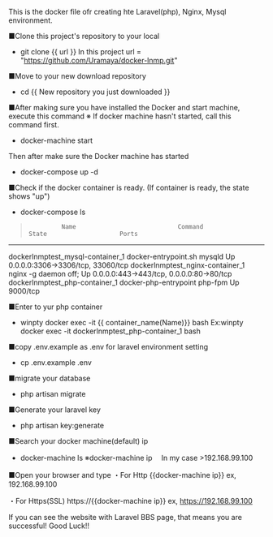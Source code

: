 This is the docker file ofr creating hte Laravel(php), Nginx, Mysql environment.

■Clone this project's repository to your local
- git clone {{ url }}
  In this project url = "https://github.com/Uramaya/docker-lnmp.git"

■Move to your new download repository
- cd {{ New repository you just downloaded }}

■After making sure you have installed the Docker and start machine,
execute this command
※
If docker machine hasn't started, call this command first.
- docker-machine start

Then after make sure the Docker machine has started
- docker-compose up -d

■Check if the docker container is ready.
(If container is ready, the state shows "up")
- docker-compose ls

>              Name                            Command              State                    Ports
-------------------------------------------------------------------------------------------------------------------
dockerlnmptest_mysql-container_1   docker-entrypoint.sh mysqld     Up      0.0.0.0:3306->3306/tcp, 33060/tcp
dockerlnmptest_nginx-container_1   nginx -g daemon off;            Up      0.0.0.0:443->443/tcp, 0.0.0.0:80->80/tcp
dockerlnmptest_php-container_1     docker-php-entrypoint php-fpm   Up      9000/tcp



■Enter to yur php container
- winpty docker exec -it {{ container_name(Name)}} bash
Ex:winpty docker exec -it dockerlnmptest_php-container_1 bash

■copy .env.example as .env for laravel environment setting
- cp .env.example .env

■migrate your database
- php artisan migrate

■Generate your laravel key
- php artisan key:generate

■Search your docker machine(default) ip
- docker-machine ls
※docker-machine ip
　In my case >192.168.99.100


■Open your browser and type 
・For Http
{{docker-machine ip}} ex, 192.168.99.100

・For Https(SSL)
https://{{docker-machine ip}} ex, https://192.168.99.100

If you can see the website with Laravel BBS page, that means you are successful!
Good Luck!!


